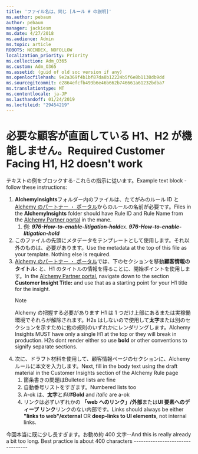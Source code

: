 ```yaml
---
title: 'ファイル名は、同じ [ルール # の説明]'
ms.author: pebaum
author: pebaum
manager: jackiesm
ms.date: 4/27/2018
ms.audience: Admin
ms.topic: article
ROBOTS: NOINDEX, NOFOLLOW
localization_priority: Priority
ms.collection: Adm_O365
ms.custom: Adm_O365
ms.assetid: (guid of old soc version if any)
ms.openlocfilehash: 9e2a369f4b1bf87da8b12224b5f6e8b1138db9dd
ms.sourcegitcommit: e2864efcfb493b6e46b662b746661a61232bdba7
ms.translationtype: MT
ms.contentlocale: ja-JP
ms.lasthandoff: 01/24/2019
ms.locfileid: "29454219"
---
```

# <a name="required-customer-facing-h1-h2-doesnt-work"></a><span data-ttu-id="1efdb-102">必要な顧客が直面している H1、H2 が機能しません。</span><span class="sxs-lookup"><span data-stu-id="1efdb-102">Required Customer Facing H1, H2 doesn't work</span></span>
<span data-ttu-id="1efdb-103">テキストの例をブロックする-これらの指示に従います。</span><span class="sxs-lookup"><span data-stu-id="1efdb-103">Example text block - follow these instructions:</span></span>

1. <span data-ttu-id="1efdb-104">**AlchemyInsights**フォルダー内のファイルは、たてがみのルール ID と[Alchemy のパートナー ・ ポータル](https://alchemyportal.azurewebsites.net)からのルールの名前が必要です。</span><span class="sxs-lookup"><span data-stu-id="1efdb-104">Files in the **AlchemyInsights** folder should have Rule ID and Rule Name from the [Alchemy Partner portal](https://alchemyportal.azurewebsites.net) in the mane.</span></span>
    1. <span data-ttu-id="1efdb-p101">例: ***976-How-to-enable-litigation-hold***</span><span class="sxs-lookup"><span data-stu-id="1efdb-p101">ex. ***976-How-to-enable-litigation-hold***</span></span>
1. <span data-ttu-id="1efdb-p102">このファイルの先頭にメタデータをテンプレートとして使用します。それ以外のものは、必要があります。</span><span class="sxs-lookup"><span data-stu-id="1efdb-p102">Use the metadata at the top of this file as your template. Nothing else is required.</span></span>
1. <span data-ttu-id="1efdb-109">[Alchemy のパートナー ・ ポータル](https://alchemyportal.azurewebsites.net)では、下のセクションを移動**顧客情報のタイトル:** と、H1 のタイトルの情報を得ることに、開始ポイントを使用します。</span><span class="sxs-lookup"><span data-stu-id="1efdb-109">In the [Alchemy Partner portal](https://alchemyportal.azurewebsites.net), navigate down to the section **Customer Insight Title:** and use that as a starting point for your H1 title for the insight.</span></span> 
    > [!NOTE]
    > <span data-ttu-id="1efdb-p103">Alchemy の把握する必要があります H1 は 1 つだけ上部にあるまたは実稼働環境でそれらが解除されます。H2s はしないので使用して**太字**または別のセクションを示すために他の規則のいずれかにレンダリングします。</span><span class="sxs-lookup"><span data-stu-id="1efdb-p103">Alchemy Insights MUST have only a single H1 at the top or they will break in production. H2s dont render either so use **bold** or other conventions to signify separate sections.</span></span>
1. <span data-ttu-id="1efdb-112">次に、ドラフト材料を使用して、顧客情報ページのセクションに、Alchemy ルールに本文を入力します。</span><span class="sxs-lookup"><span data-stu-id="1efdb-112">Next, fill in the body text using the draft material in the Customer Insights section of the Alchemy Rule page</span></span>
    1. <span data-ttu-id="1efdb-113">箇条書きの問題は</span><span class="sxs-lookup"><span data-stu-id="1efdb-113">Bulleted lists are fine</span></span>
    1. <span data-ttu-id="1efdb-114">自動番号リストをすぎます。</span><span class="sxs-lookup"><span data-stu-id="1efdb-114">Numbered lists too</span></span>
    1. <span data-ttu-id="1efdb-115">A-ok は、**太字**と*斜体*</span><span class="sxs-lookup"><span data-stu-id="1efdb-115">**Bold** and *italic* are a-ok</span></span>
    1. <span data-ttu-id="1efdb-116">リンクは必ずいずれかの **「web へのリンク」/外部**または**UI 要素へのディープ リンク**リンクのない内部です。</span><span class="sxs-lookup"><span data-stu-id="1efdb-116">Links should always be either **"links to web"/external** OR **deep-links to UI elements**, not internal links.</span></span>

<span data-ttu-id="1efdb-p104">今回本当に既に少し長すぎます。お勧め約 400 文字--</span><span class="sxs-lookup"><span data-stu-id="1efdb-p104">And this is really already a bit too long. Best practice is about 400 characters ---------------------------------</span></span>
